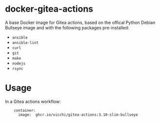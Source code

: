 # docker-gitea-actions

A base Docker image for Gitea actions, based on the offical Python Debian Bullseye image and with the following packages pre-installed:

* `ansible`
* `ansible-lint`
* `curl`
* `git`
* `make`
* `nodejs`
* `rsync`

# Usage

In a Gitea actions workflow:

```
    container:
      image:  ghcr.io/vicchi/gitea-actions:3.10-slim-bullseye
```
